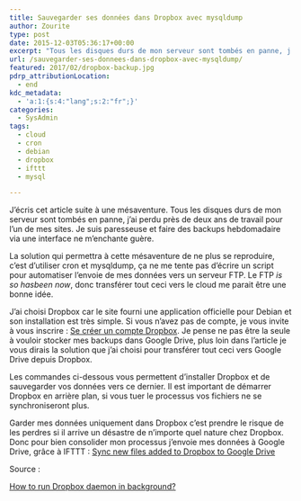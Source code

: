 ```yaml
---
title: Sauvegarder ses données dans Dropbox avec mysqldump
author: Zourite
type: post
date: 2015-12-03T05:36:17+00:00
excerpt: "Tous les disques durs de mon serveur sont tombés en panne, j'ai perdu près de deux ans de travail pour l'un de mes sites. Je suis paresseuse et faire des backups hebdomadaire via une interface ne m'enchante guère. Ça ne me tente pas d'écrire un script pour automatiser l'envoie de mes données vers un serveur FTP."
url: /sauvegarder-ses-donnees-dans-dropbox-avec-mysqldump/
featured: 2017/02/dropbox-backup.jpg
pdrp_attributionLocation:
  - end
kdc_metadata:
  - 'a:1:{s:4:"lang";s:2:"fr";}'
categories:
  - SysAdmin
tags:
  - cloud
  - cron
  - debian
  - dropbox
  - ifttt
  - mysql

---
```

J&rsquo;écris cet article suite à une mésaventure. Tous les disques durs de mon serveur sont tombés en panne, j&rsquo;ai perdu près de deux ans de travail pour l&rsquo;un de mes sites. Je suis paresseuse et faire des backups hebdomadaire via une interface ne m&rsquo;enchante guère.

La solution qui permettra à cette mésaventure de ne plus se reproduire, c&rsquo;est d&rsquo;utiliser cron et mysqldump, ça ne me tente pas d&rsquo;écrire un script pour automatiser l&rsquo;envoie de mes données vers un serveur FTP. Le FTP _is so hasbeen now_, donc transférer tout ceci vers le cloud me parait être une bonne idée.

J&rsquo;ai choisi Dropbox car le site fourni une application officielle pour Debian et son installation est très simple. Si vous n&rsquo;avez pas de compte, je vous invite à vous inscrire : <a href="https://db.tt/dqtAxlx" target="_blank">Se créer un compte Dropbox</a>. Je pense ne pas être la seule à vouloir stocker mes backups dans Google Drive, plus loin dans l&rsquo;article je vous dirais la solution que j&rsquo;ai choisi pour transférer tout ceci vers Google Drive depuis Dropbox.

Les commandes ci-dessous vous permettent d&rsquo;installer Dropbox et de sauvegarder vos données vers ce dernier. Il est important de démarrer Dropbox en arrière plan, si vous tuer le processus vos fichiers ne se synchroniseront plus.



Garder mes données uniquement dans Dropbox c&rsquo;est prendre le risque de les perdres si il arrive un désastre de n&rsquo;importe quel nature chez Dropbox. Donc pour bien consolider mon processus j&rsquo;envoie mes données à Google Drive, grâce à IFTTT : <a href="https://ifttt.com/recipes/54687-sync-new-files-added-to-dropbox-to-google-drive" target="_blank">Sync new files added to Dropbox to Google Drive</a>

Source :

[How to run Dropbox daemon in background?][1]

 [1]: https://unix.stackexchange.com/questions/35624/how-to-run-dropbox-daemon-in-background